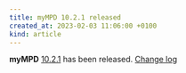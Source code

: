 ```yaml
---
title: myMPD 10.2.1 released
created_at: 2023-02-03 11:06:00 +0100
kind: article
---
```


**myMPD** [10.2.1](https://github.com/jcorporation/myMPD/releases/tag/v10.2.1) has been released.
[Change log](https://raw.githubusercontent.com/jcorporation/myMPD/v10.2.1/CHANGELOG.md)
